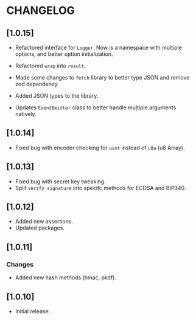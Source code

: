 # CHANGELOG

## [1.0.15]

- Refactored interface for `Logger`. Now is a namespace with multiple options, and better option initialization.

- Refactored `wrap` into `result`.

- Made some changes to `fetch` library to better type JSON and remove zod dependency.

- Added JSON types to the library.

- Updates `EventEmitter` class to better handle multiple arguments natively.

## [1.0.14]

- Fixed bug with encoder checking for `uint` instead of `u8a` (u8 Array).

## [1.0.13]

- Fixed bug with secret key tweaking.
- Split `verify_signature` into specifc methods for ECDSA and BIP340.

## [1.0.12]

- Added new assertions.
- Updated packages.

## [1.0.11]

### Changes

- Added new hash methods (hmac, pkdf).

## [1.0.10]

- Initial release.